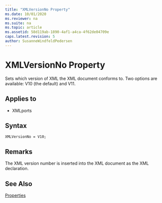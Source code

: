 ```yaml
---
title: "XMLVersionNo Property"
ms.date: 10/01/2020
ms.reviewer: na
ms.suite: na
ms.topic: article
ms.assetid: 58d119ab-1890-4af1-a4ca-4f62de04709e
caps.latest.revision: 5
author: SusanneWindfeldPedersen
---
```


# XMLVersionNo Property

Sets which version of XML the XML document conforms to. Two options are available: V10 \(the default\) and V11.  
  
## Applies to  

- XMLports  

## Syntax

```AL
XMLVersionNo = V10;
```
  
## Remarks

The XML version number is inserted into the XML document as the XML declaration.  
  
## See Also  

[Properties](devenv-properties.md)